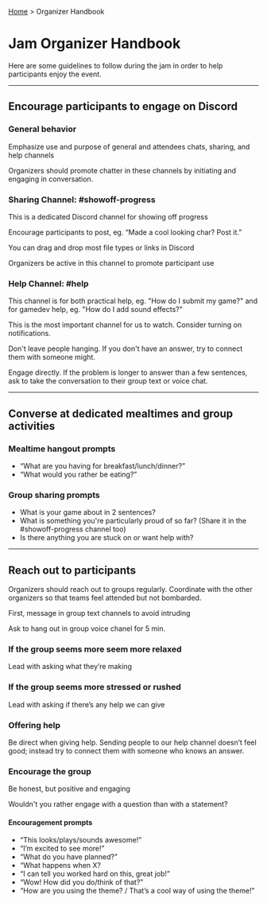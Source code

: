 [Home](/) > Organizer Handbook

# Jam Organizer Handbook

Here are some guidelines to follow during the jam in order to help participants enjoy the event.



----- ----- -----

## Encourage participants to engage on Discord 

### General behavior

Emphasize use and purpose of general and attendees chats, sharing, and help channels

Organizers should promote chatter in these channels by initiating and engaging in conversation.


### Sharing Channel: #showoff-progress
This is a dedicated Discord channel for showing off progress

Encourage participants to post, eg. “Made a cool looking char? Post it.”

You can drag and drop most file types or links in Discord

Organizers be active in this channel to promote participant use


### Help Channel: #help
This channel is for both practical help, eg. "How do I submit my game?" and for gamedev help, eg. "How do I add sound effects?"

This is the most important channel for us to watch. Consider turning on notifications.

Don't leave people hanging. If you don't have an answer, try to connect them with someone might.

Engage directly. If the problem is longer to answer than a few sentences, ask to take the conversation to their group text or voice chat.



----- ----- -----

## Converse at dedicated mealtimes and group activities

### Mealtime hangout prompts
- “What are you having for breakfast/lunch/dinner?”
- “What would you rather be eating?”

### Group sharing prompts
- What is your game about in 2 sentences?
- What is something you're particularly proud of so far? (Share it in the #showoff-progress channel too)
- Is there anything you are stuck on or want help with?



----- ----- -----

## Reach out to participants

Organizers should reach out to groups regularly. Coordinate with the other organizers so that teams feel attended but not bombarded.

First, message in group text channels to avoid intruding

Ask to hang out in group voice chanel for 5 min.


### If the group seems more seem more relaxed

Lead with asking what they’re making


### If the group seems more stressed or rushed

Lead with asking if there’s any help we can give


### Offering help
Be direct when giving help. Sending people to our help channel doesn’t feel good; instead try to connect them with someone who knows an answer.


### Encourage the group

Be honest, but positive and engaging

Wouldn't you rather engage with a question than with a statement?

#### Encouragement prompts
- “This looks/plays/sounds awesome!”
- “I’m excited to see more!”
- “What do you have planned?”
- “What happens when X?
- “I can tell you worked hard on this, great job!”
- “Wow! How did you do/think of that?”
- “How are you using the theme? / That’s a cool way of using the theme!”
